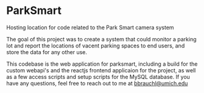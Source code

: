 # ParkSmart
Hosting location for code related to the Park Smart camera system

The goal of this project was to create a system that could monitor a parking lot and report the locations of vacent parking spaces to end users, and store the data for any other use.

This codebase is the web application for parksmart, including a build for the custom webapi's and the reactjs frontend applicaion for the project, as well as a few access scripts and setup scripts for the MySQL database.
If you have any questions, feel free to reach out to me at bbrauchl@umich.edu

